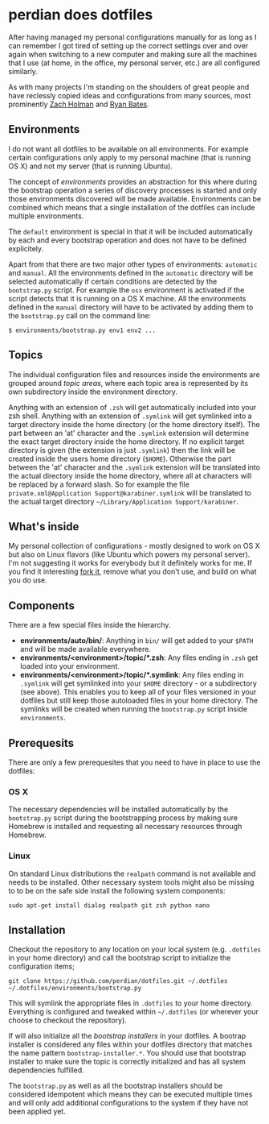 # perdian does dotfiles

After having managed my personal configurations manually for as long as I can
remember I got tired of setting up the correct settings over and over again
when switching to a new computer and making sure all the machines that I use
(at home, in the office, my personal server, etc.) are all configured
similarly.

As with many projects I'm standing on the shoulders of great people and have
reclessly copied ideas and configurations from many sources, most prominently
[Zach Holman](https://github.com/holman/dotfiles) and [Ryan Bates](https://github.com/ryanb/dotfiles).

## Environments

I do not want all dotfiles to be available on all environments. For example
certain configurations only apply to my personal machine (that is running OS X)
and not my server (that is running Ubuntu).

The concept of *environments* provides an abstraction for this where during the
bootstrap operation a series of discovery processes is started and only those
environments discovered will be made available. Environments can be combined
which means that a single installation of the dotfiles can include multiple
environments.

The `default` environment is special in that it will be included automatically
by each and every bootstrap operation and does not have to be defined
explicitely.

Apart from that there are two major other types of environments: `automatic`
and `manual`. All the environments defined in the `automatic` directory will
be selected automatically if certain conditions are detected by the
`bootstrap.py` script. For example the `osx` environment is activated if the
script detects that it is running on a OS X machine. All the environments
defined in the `manual` directory will have to be activated by adding them to
the `bootstrap.py` call on the command line:

    $ environments/bootstrap.py env1 env2 ...

## Topics

The individual configuration files and resources inside the environments are
grouped around *topic areas*, where each topic area is represented by its own
subdirectory inside the environment directory.

Anything with an extension of `.zsh` will get automatically included into your
zsh shell. Anything with an extension of `.symlink` will get symlinked into a
target directory inside the home directory (or the home directory itself). The
part between an 'at' character and the `.symlink` extension will determine the
exact target directory inside the home directory. If no explicit target
directory is given (the extension is just `.symlink`) then the link will be
created inside the users home directory (`$HOME`). Otherwise the part between
the 'at' character and the `.symlink` extension will be translated into the
actual directory inside the home directory, where all at characters will be
replaced by a forward slash. So for example the file `private.xml@Application Support@karabiner.symlink`
will be translated to the actual target directory `~/Library/Application Support/karabiner`.

## What's inside

My personal collection of configurations - mostly designed to work on OS X but
also on Linux flavors (like Ubuntu which powers my personal server). I'm not
suggesting it works for everybody but it definitely works for me. If you find it
interesting [fork it](https://github.com/perdian/dotfiles/fork), remove what you
don't use, and build on what you do use.

## Components

There are a few special files inside the hierarchy.

- **environments/auto/bin/**: Anything in `bin/` will get added to your `$PATH`
  and will be made available everywhere.
- **environments/\<environment>/topic/\*.zsh**: Any files ending in `.zsh` get
  loaded into your environment.
- **environments/\<environment>/topic/\*.symlink**: Any files ending in
  `.symlink` will get symlinked into your `$HOME` directory - or a subdirectory
  (see above). This enables you to keep all of your files versioned in your
  dotfiles but still keep those autoloaded files in your home directory. The
  symlinks will be created when running the `bootstrap.py` script inside
  `environments`.

## Prerequesits

There are only a few prerequesites that you need to have in place to use the
dotfiles:

### OS X

The necessary dependencies will be installed automatically by the `bootstrap.py`
script during the bootstrapping process by making sure Homebrew is installed and
requesting all necessary resources through Homebrew.

### Linux

On standard Linux distributions the `realpath` command is not available and
needs to be installed. Other necessary system tools might also be missing to to
be on the safe side install the following system components:

    sudo apt-get install dialog realpath git zsh python nano

## Installation

Checkout the repository to any location on your local system (e.g. `.dotfiles`
in your home directory) and call the bootstrap script to initialize the
configuration items;

    git clone https://github.com/perdian/dotfiles.git ~/.dotfiles
    ~/.dotfiles/environments/bootstrap.py

This will symlink the appropriate files in `.dotfiles` to your home directory.
Everything is configured and tweaked within `~/.dotfiles` (or wherever your
choose to checkout the repository).

If will also initialize all the *bootstrap installers* in your dotfiles.
A bootrap installer is considered any files within your dotfiles directory that
matches the name pattern `bootstrap-installer.*`. You should use that bootstrap
installer to make sure the topic is correctly initialized and has all system
dependencies fulfilled.

The `bootstrap.py` as well as all the bootstrap installers should be considered
idempotent which means they can be executed multiple times and will only add
additional configurations to the system if they have not been applied yet.
